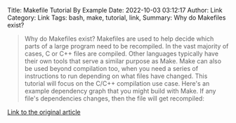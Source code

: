 Title: Makefile Tutorial By Example
Date: 2022-10-03 03:12:17
Author: Link
Category: Link
Tags: bash, make, tutorial, link, 
Summary: Why do Makefiles exist?

> Why do Makefiles exist?
> Makefiles are used to help decide which parts of a large program need to be recompiled. In the vast majority of cases, C or C++ files are compiled. Other languages typically have their own tools that serve a similar purpose as Make. Make can also be used beyond compilation too, when you need a series of instructions to run depending on what files have changed. This tutorial will focus on the C/C++ compilation use case.
> Here's an example dependency graph that you might build with Make. If any file's dependencies changes, then the file will get recompiled:
> 

[Link to the original article](https://makefiletutorial.com/)
